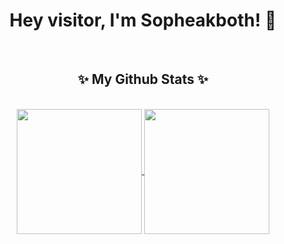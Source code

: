 <div align="center">
  <h1>Hey visitor, I'm Sopheakboth! 👋</h1>
  <br>
</div>

<div align="center">
  <h2>✨ My Github Stats ✨</h2>
  <br>
  
  <div>
    <a href="https://github.com/bothsann/github-readme-stats">
      <img height=200 
           align="center" 
           src="https://github-readme-stats.vercel.app/api?username=bothsann&show_icons=true&theme=great-gatsby&border_radius=10&bg_color=0D1117&hide_border=true" />
    </a>
    <a href="https://github.com/bothsann/github-readme-stats">
      <img height=200 
           align="center" 
           src="https://github-readme-stats.vercel.app/api/top-langs/?username=bothsann&layout=compact&theme=great-gatsby&border_radius=10&bg_color=0D1117&hide_border=true&card_width=320" />
    </a>
  </div>
</div>














<!-- [![Both Sann's GitHub stats](https://github-readme-stats.vercel.app/api?username=bothsann&show_icons=true&theme=great-gatsby)](https://github.com/bothsann/github-readme-stats)
[![Both Sann's Top Langs](https://github-readme-stats.vercel.app/api/top-langs/?username=bothsann&layout=compact)](https://github.com/bothsann/github-readme-stats)
[![Both Sann's WakaTime stats](https://github-readme-stats.vercel.app/api/wakatime?username=bothsann&layout=compact)](https://github.com/bothsann/github-readme-stats)
-->




<!-- <a href="https://github.com/bothsann/github-readme-stats">
  <img height=150 align="center" src="https://github-readme-stats.vercel.app/api/wakatime?username=bothsann&layout=compact&card_width=320" />
</a> -->
<!--
**BothSann/bothsann** is a ✨ _special_ ✨ repository because its `README.md` (this file) appears on your GitHub profile.

Here are some ideas to get you started:

- 🔭 I’m currently working on ...
- 🌱 I’m currently learning ...
- 👯 I’m looking to collaborate on ...
- 🤔 I’m looking for help with ...
- 💬 Ask me about ...
- 📫 How to reach me: ...
- 😄 Pronouns: ...
- ⚡ Fun fact: ...
-->
